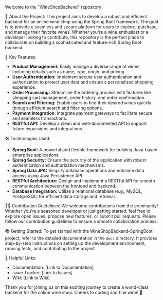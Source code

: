 
Welcome to the "WineShopBackend" repository!

🍇 About the Project:
This project aims to develop a robust and efficient backend for an online wine shop using the Spring Boot framework. The goal is to provide a seamless and secure platform for users to explore, purchase, and manage their favorite wines. Whether you're a wine enthusiast or a developer looking to contribute, this repository is the perfect place to collaborate on building a sophisticated and feature-rich Spring Boot backend.

🚀 Key Features:
- **Product Management:** Easily manage a diverse range of wines, including details such as name, type, origin, and pricing.
- **User Authentication:** Implement secure user authentication and authorization to protect user data and ensure a personalized shopping experience.
- **Order Processing:** Streamline the ordering process with features like shopping cart management, order history, and order confirmation.
- **Search and Filtering:** Enable users to find their desired wines quickly through efficient search and filtering options.
- **Payment Integration:** Integrate payment gateways to facilitate secure and seamless transactions.
- **RESTful API:** Develop a clean and well-documented API to support future expansions and integrations.

🛠️ Technologies Used:
- **Spring Boot:** A powerful and flexible framework for building Java-based enterprise applications.
- **Spring Security:** Ensure the security of the application with robust authentication and authorization mechanisms.
- **Spring Data JPA:** Simplify database operations and enhance data access using Java Persistence API.
- **RESTful Architecture:** Design and implement a RESTful API for smooth communication between the frontend and backend.
- **Database Integration:** Utilize a relational database (e.g., MySQL, PostgreSQL) for efficient data storage and retrieval.

👩‍💻 Contribution Guidelines:
We welcome contributions from the community! Whether you're a seasoned developer or just getting started, feel free to explore open issues, propose new features, or submit pull requests. Please follow our contribution guidelines to ensure a smooth collaboration process.

📚 Getting Started:
To get started with the WineShopBackend-SpringBoot project, refer to the detailed documentation in the `docs` directory. It provides step-by-step instructions on setting up the development environment, running tests, and contributing to the project.

🔗 Helpful Links:
- Documentation: [Link to Documentation]
- Issue Tracker: [Link to Issues]
- Wiki: [Link to Wiki]

Thank you for joining us on this exciting journey to create a world-class backend for the online wine shop. Cheers to coding and fine wine! 🍷
